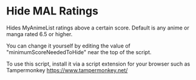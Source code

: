 # Hide MAL Ratings
Hides MyAnimeList ratings above a certain score. Default is any anime or manga rated 6.5 or higher. 

You can change it yourself by editing the value of "minimumScoreNeededToHide" near the top of the script.

To use this script, install it via a script extension for your browser such as Tampermonkey https://www.tampermonkey.net/
